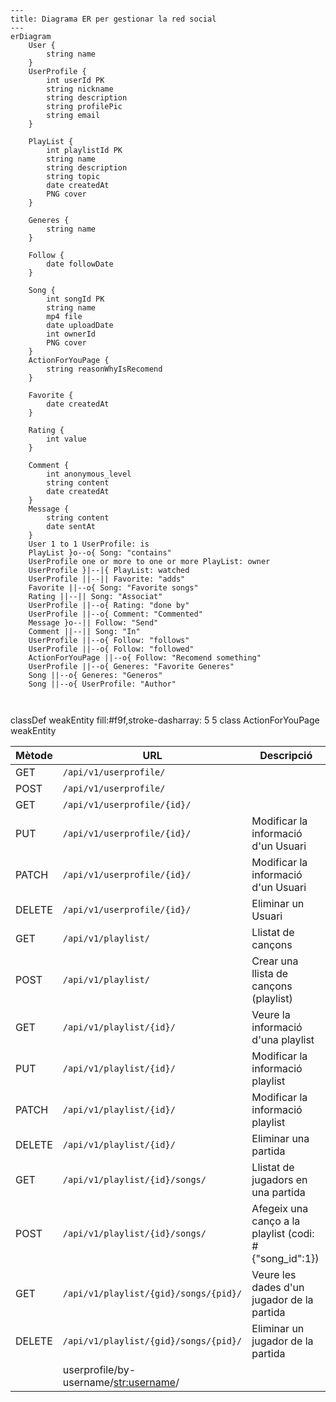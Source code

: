 ```mermaid
---
title: Diagrama ER per gestionar la red social
---
erDiagram
    User {
        string name
    }
    UserProfile {
        int userId PK
        string nickname
        string description
        string profilePic
        string email
    }

    PlayList {
        int playlistId PK
        string name
        string description
        string topic
        date createdAt
        PNG cover
    }

    Generes {
        string name
    }

    Follow {
        date followDate
    }

    Song {
        int songId PK
        string name
        mp4 file
        date uploadDate
        int ownerId
        PNG cover
    }
    ActionForYouPage {
        string reasonWhyIsRecomend
    }

    Favorite {
        date createdAt
    }

    Rating {
        int value
    }

    Comment {
        int anonymous_level
        string content
        date createdAt
    }
    Message {
        string content
        date sentAt
    }
    User 1 to 1 UserProfile: is
    PlayList }o--o{ Song: "contains"
    UserProfile one or more to one or more PlayList: owner
    UserProfile }|--|{ PlayList: watched
    UserProfile ||--|| Favorite: "adds"
    Favorite ||--o{ Song: "Favorite songs"
    Rating ||--|| Song: "Associat"
    UserProfile ||--o{ Rating: "done by"
    UserProfile ||--o{ Comment: "Commented"
    Message }o--|| Follow: "Send"
    Comment ||--|| Song: "In"
    UserProfile ||--o{ Follow: "follows"
    UserProfile ||--o{ Follow: "followed"
    ActionForYouPage ||--o{ Follow: "Recomend something"
    UserProfile ||--o{ Generes: "Favorite Generes"
    Song ||--o{ Generes: "Generos"
    Song ||--o{ UserProfile: "Author"



```

classDef weakEntity fill:#f9f,stroke-dasharray: 5 5
class ActionForYouPage weakEntity

| Mètode | URL                                     | Descripció                                             |
|--------|-----------------------------------------|--------------------------------------------------------|
| GET    | `/api/v1/userprofile/`                  |                                                        |
| POST   | `/api/v1/userprofile/`                  |                                                        |
| GET    | `/api/v1/userprofile/{id}/`             |                                                        |
| PUT    | `/api/v1/userprofile/{id}/`             | Modificar la informació d'un Usuari                    |
| PATCH  | `/api/v1/userprofile/{id}/`             | Modificar la informació d'un Usuari                    |
| DELETE | `/api/v1/userprofile/{id}/`             | Eliminar un Usuari                                     |
| GET    | `/api/v1/playlist/`                     | Llistat de cançons                                     |
| POST   | `/api/v1/playlist/`                     | Crear una llista de cançons (playlist)                 |
| GET    | `/api/v1/playlist/{id}/`                | Veure la informació d'una playlist                     |
| PUT    | `/api/v1/playlist/{id}/`                | Modificar la informació playlist                       |
| PATCH  | `/api/v1/playlist/{id}/`                | Modificar la informació playlist                       |
| DELETE | `/api/v1/playlist/{id}/`                | Eliminar una partida                                   |
| GET    | `/api/v1/playlist/{id}/songs/`          | Llistat de jugadors en una partida                     |
| POST   | `/api/v1/playlist/{id}/songs/`          | Afegeix una canço a la playlist (codi: #{"song_id":1}) |
| GET    | `/api/v1/playlist/{gid}/songs/{pid}/`   | Veure les dades d'un jugador de la partida             |
| DELETE | `/api/v1/playlist/{gid}/songs/{pid}/`   | Eliminar un jugador de la partida                      |
|        | userprofile/by-username/<str:username>/ |                                                        |
